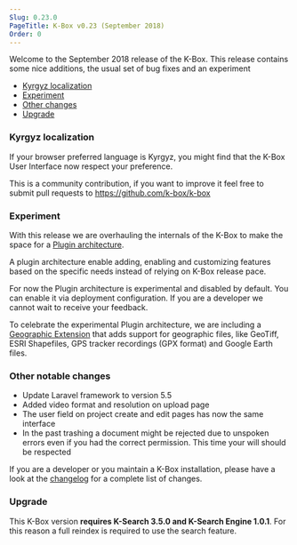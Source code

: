 ```yaml
---
Slug: 0.23.0
PageTitle: K-Box v0.23 (September 2018)
Order: 0
---
```


Welcome to the September 2018 release of the K-Box. This release contains some nice additions, the usual set of bug fixes and an experiment

- [Kyrgyz localization](#kyrgyz-localization)
- [Experiment](#experiment)
- [Other changes](#other-notable-changes)
- [Upgrade](#upgrade)

### Kyrgyz localization

If your browser preferred language is Kyrgyz, you might find that the K-Box User Interface now respect your preference.

This is a community contribution, if you want to improve it feel free to submit pull requests to https://github.com/k-box/k-box

### Experiment

With this release we are overhauling the internals of the K-Box to make the space for a [Plugin architecture](../developer/plugins/plugins.md).

A plugin architecture enable adding, enabling and customizing features based on the specific needs instead of relying on K-Box release pace.

For now the Plugin architecture is experimental and disabled by default. You can enable it via deployment configuration. If you are a developer we cannot wait to receive your feedback.

To celebrate the experimental Plugin architecture, we are including a [Geographic Extension](../../plugins/geo/readme.md) that adds support for geographic files, like GeoTiff, ESRI Shapefiles, GPS tracker recordings (GPX format) and Google Earth files.

### Other notable changes

- Update Laravel framework to version 5.5
- Added video format and resolution on upload page
- The user field on project create and edit pages has now the same interface
- In the past trashing a document might be rejected due to unspoken errors even if you had the correct permission. This time your will should be respected

If you are a developer or you maintain a K-Box installation, please have a look 
at the [changelog](../../changelog.md) for a complete list of changes.

### Upgrade

This K-Box version **requires K-Search 3.5.0 and K-Search Engine 1.0.1**. 
For this reason a full reindex is required to use the search feature.
